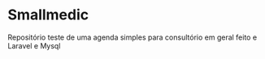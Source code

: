 # Smallmedic
Repositório teste de uma agenda simples para consultório em geral feito e Laravel e Mysql

